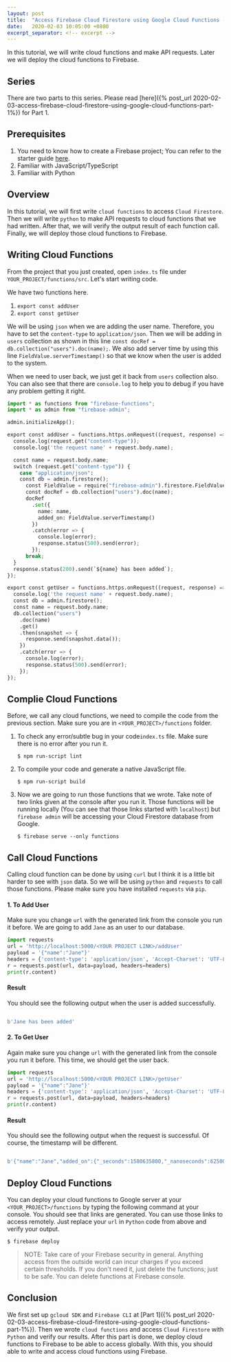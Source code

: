 ```yaml
---
layout: post
title:  "Access Firebase Cloud Firestore using Google Cloud Functions - Part 2"
date:   2020-02-03 10:05:00 +0800
excerpt_separator: <!-- excerpt -->
---
```

In this tutorial, we will write cloud functions and make API requests. Later we will deploy the cloud functions to Firebase.    
<!-- excerpt -->

## **Series**
There are two parts to this series. Please read [here]({% post_url 2020-02-03-access-firebase-cloud-firestore-using-google-cloud-functions-part-1%}) for Part 1.

## **Prerequisites**

1. You need to know how to create a Firebase project; You can refer to the starter guide [here](https://firebase.google.com/docs/firestore/quickstart).
2. Familiar with JavaScript/TypeScript
3. Familiar with Python

## **Overview**
In this tutorial, we will first write `cloud functions` to access `Cloud Firestore`. Then we will write `python` to make API requests to cloud functions that we had written. After that, we will verify the output result of each function call. Finally, we will deploy those cloud functions to Firebase.

## **Writing Cloud Functions**

From the project that you just created, open `index.ts` file under `YOUR_PROJECT/functions/src`. Let's start writing code.

We have two functions here.
1. `export const addUser`
2. `export const getUser`


We will be using `json` when we are adding the user name. Therefore, you have to set the `content-type` to `application/json`. Then we will be adding in `users` collection as shown in this line `const docRef = db.collection("users").doc(name);`. We also add server time by using this line `FieldValue.serverTimestamp()` so that we know when the user is added to the system. 

When we need to user back, we just get it back from `users` collection also. You can also see that there are `console.log` to help you to debug if you have any problem getting it right.

``` python
import * as functions from "firebase-functions";
import * as admin from "firebase-admin";

admin.initializeApp();

export const addUser = functions.https.onRequest((request, response) => {
  console.log(request.get("content-type"));
  console.log('the request name' + request.body.name);

  const name = request.body.name;
  switch (request.get("content-type")) {
    case "application/json":
    const db = admin.firestore();
      const FieldValue = require("firebase-admin").firestore.FieldValue;
      const docRef = db.collection("users").doc(name);
      docRef
        .set({
          name: name,
          added_on: FieldValue.serverTimestamp()
        })
        .catch(error => {
          console.log(error);
          response.status(500).send(error);
        });
      break;
  }
  response.status(200).send(`${name} has been added`);
});

export const getUser = functions.https.onRequest((request, response) => {
  console.log('the request name' + request.body.name);
  const db = admin.firestore();
  const name = request.body.name;
  db.collection("users")
    .doc(name)
    .get()
    .then(snapshot => {
      response.send(snapshot.data());
    })
    .catch(error => {
      console.log(error);
      response.status(500).send(error);
    });
});
```

## **Complie Cloud Functions**

Before, we call any cloud functions, we need to compile the code from the previous section. Make sure you are in 
`<YOUR_PROJECT>/functions` folder. 

<ol>
<li>
    To check any error/subtle bug in your code<code class="highlighter-rouge">index.ts</code> file. Make sure there is no error after you run it.
  <pre class="prettyprint"><code class="language-sh">$ npm run-script lint</code></pre>
</li>
<li>
    To compile your code and generate a native JavaScript file. 
  <pre class="prettyprint"><code class="language-sh">$ npm run-script build</code></pre>
</li>

<li>
    Now we are going to run those functions that we wrote. Take note of two links given at the console after you run it. Those functions will be running locally (You can see that those links started with <code class="highlighter-rouge">localhost</code>) but <code class="highlighter-rouge">firebase admin</code> will be accessing your Cloud Firestore database from Google.
  <pre class="prettyprint"><code class="language-sh">$ firebase serve --only functions</code></pre>
</li>
</ol>

## **Call Cloud Functions**

Calling cloud function can be done by using `curl` but I think it is a little bit harder to see with `json` data. So we will be using `python` and `requests` to call those functions. Please make sure you have installed `requests` via `pip`.

#### 1. To Add User
Make sure you change `url` with the generated link from the console you run it before. We are going to add `Jane` as an user to our database.
``` python
import requests
url = 'http://localhost:5000/<YOUR PROJECT LINK>/addUser'
payload = '{"name":"Jane"}'
headers = {'content-type': 'application/json', 'Accept-Charset': 'UTF-8'}
r = requests.post(url, data=payload, headers=headers)
print(r.content)
```
#### Result
You should see the following output when the user is added successfully. 
``` python

b'Jane has been added'

```


#### 2. To Get User
Again make sure you change `url` with the generated link from the console you run it before. This time, we should get the user back.
``` python
import requests
url = 'http://localhost:5000/<YOUR PROJECT LINK>/getUser'
payload = '{"name":"Jane"}'
headers = {'content-type': 'application/json', 'Accept-Charset': 'UTF-8'}
r = requests.post(url, data=payload, headers=headers)
print(r.content)
```
#### Result
You should see the following output when the request is successful. Of course, the timestamp will be different. 
``` python

b'{"name":"Jane","added_on":{"_seconds":1580635800,"_nanoseconds":625000000}}'

```

## **Deploy Cloud Functions**
You can deploy your cloud functions to Google server at your `<YOUR_PROJECT>/functions` by typing the following command at your console. You should see that links are generated. You can use those links to access remotely. Just replace your `url` in `Python` code from above and verify your output.
  <pre class="prettyprint"><code class="language-sh">$ firebase deploy</code></pre>


> NOTE: Take care of your Firebase security in general. Anything access from the outside world can incur charges if you exceed certain thresholds. If you don't need it, just delete the functions; just to be safe. You can delete functions at Firebase console.   

## **Conclusion**
We first set up `gcloud SDK` and `Firebase CLI` at [Part 1]({% post_url 2020-02-03-access-firebase-cloud-firestore-using-google-cloud-functions-part-1%}). Then we wrote `cloud functions` and access `Cloud Firestore` with `Python` and verify our results. After this part is done, we deploy cloud functions to Firebase to be able to access globally. With this, you should able to write and access cloud functions using Firebase.    

